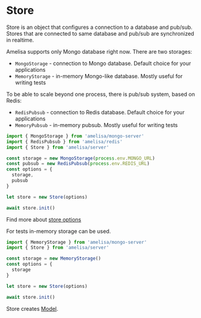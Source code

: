 # Store

Store is an object that configures a connection to a database and pub/sub. Stores that are connected to same database and pub/sub are synchronized in realtime.

Amelisa supports only Mongo database right now. There are two storages:
- `MongoStorage` - connection to Mongo database. Default choice for your applications
- `MemoryStorage` - in-memory Mongo-like database. Mostly useful for writing tests

To be able to scale beyond one process, there is pub/sub system, based on Redis:
- `RedisPubsub` - connection to Redis database. Default choice for your applications
- `MemoryPubsub` - in-memory pubsub. Mostly useful for writing tests

```js
import { MongoStorage } from 'amelisa/mongo-server'
import { RedisPubsub } from 'amelisa/redis'
import { Store } from 'amelisa/server'

const storage = new MongoStorage(process.env.MONGO_URL)
const pubsub = new RedisPubsub(process.env.REDIS_URL)
const options = {
  storage,
  pubsub
}

let store = new Store(options)

await store.init()
```

Find more about [store options](/docs/storeoptions)

For tests in-memory storage can be used.

```js
import { MemoryStorage } from 'amelisa/mongo-server'
import { Store } from 'amelisa/server'

const storage = new MemoryStorage()
const options = {
  storage
}

let store = new Store(options)

await store.init()
```

Store creates [Model](/docs/model).
